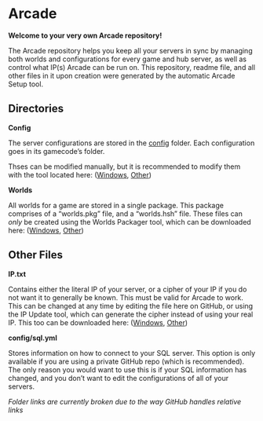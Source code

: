 # Arcade

**Welcome to your very own Arcade repository!**

The Arcade repository helps you keep all your servers in sync by managing both worlds and configurations for every game and hub server, as well as control what IP(s) Arcade can be run on.  This repository, readme file, and all other files in it upon creation were generated by the automatic Arcade Setup tool. 

Directories
---

**Config**
 
The server configurations are stored in the [config](/tree/gh-pages/config) folder.  Each configuration goes in its gamecode’s folder.

Thses can be modified manually, but it is recommended to modify them with the tool located here: ([Windows]( http://quantum64.github.io/Arcade/util/ArcadeConfig.exe), [Other]( http://quantum64.github.io/Arcade/util/ArcadeConfig.jar))

**Worlds**

All worlds for a game are stored in a single package.  This package comprises of a “worlds.pkg” file, and a “worlds.hsh” file.  These files can *only* be created using the Worlds Packager tool, which can be downloaded here: ([Windows](http://quantum64.github.io/Arcade/util/WorldsPackager.exe), [Other]( http://quantum64.github.io/Arcade/util/WorldsPackager.jar))

Other Files
---

**IP.txt**

Contains either the literal IP of your server, or a cipher of your IP if you do not want it to generally be known.  This must be valid for Arcade to work.  This can be changed at any time by editing the file here on GitHub, or using the IP Update tool, which can generate the cipher instead of using your real IP.  This too can be downloaded here: ([Windows](http://quantum64.github.io/Arcade/util/IPUpdate.exe), [Other]( http://quantum64.github.io/Arcade/util/IPUpdate.jar))

**config/sql.yml**

Stores information on how to connect to your SQL server.  This option is only available if you are using a private GitHub repo (which is recommended).  The only reason you would want to use this is if your SQL information has changed, and you don’t want to edit the configurations of all of your servers. 

*Folder links are currently broken due to the way GitHub handles relative links*
